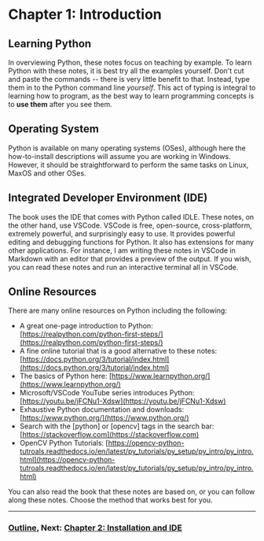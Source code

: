 # Chapter 1: Introduction


## Learning Python
In overviewing Python, these notes focus on teaching by example.  To learn Python with these notes, it is best try all the examples yourself.  Don't cut and paste the commands -- there is very little benefit to that.  Instead, type them in to the Python command line *yourself*.  This act of typing is integral to learning how to program, as the best way to learn programming concepts is to **use them** after you see them. 

## Operating System

Python is available on many operating systems (OSes), although here the how-to-install descriptions will assume you are working in Windows.  However, it should be straightforward to perform the same tasks on Linux, MaxOS and other OSes.

## Integrated Developer Environment (IDE)
The book uses the IDE that comes with Python called IDLE. These notes, on the other hand, use VSCode.  VSCode is free, open-source, cross-platform, extremely powerful, and surprisingly easy to use.  It provides powerful editing and debugging functions for Python. It also has extensions for many other applications.  For instance, I am writing these notes in VSCode in Markdown with an editor that provides a preview of the output.  If you wish, you can read these notes and run an interactive terminal all in VSCode.

## Online Resources

There are many online resources on Python including the following:

- A great one-page introduction to Python: [https://realpython.com/python-first-steps/](https://realpython.com/python-first-steps/)
- A fine online tutorial that is a good alternative to these notes: [https://docs.python.org/3/tutorial/index.html](https://docs.python.org/3/tutorial/index.html)
- The basics of Python here: [https://www.learnpython.org/](https://www.learnpython.org/)
- Microsoft/VSCode YouTube series introduces Python: [https://youtu.be/jFCNu1-Xdsw](https://youtu.be/jFCNu1-Xdsw)
- Exhaustive Python documentation and downloads: [https://www.python.org/](https://www.python.org/) 
- Search with the [python] or [opencv] tags in the search bar: [https://stackoverflow.com](https://stackoverflow.com) 
- OpenCV Python Tutorials: [https://opencv-python-tutroals.readthedocs.io/en/latest/py_tutorials/py_setup/py_intro/py_intro.html](https://opencv-python-tutroals.readthedocs.io/en/latest/py_tutorials/py_setup/py_intro/py_intro.html) 


You can also read the book that these notes are based on, or you can follow along these notes.  Choose the method that works best for you.
___
### [Outline](README.md), Next: [Chapter 2: Installation and IDE](Chapter_02_Installation_and_IDE.ipynb)
